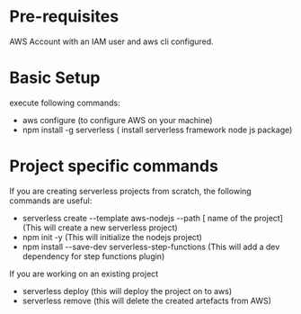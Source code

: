 # Pre-requisites
AWS Account with an IAM user and aws cli configured.

# Basic Setup
execute following commands:
  - aws configure    (to configure AWS on your machine)
  - npm install -g serverless  ( install serverless framework node js package)

# Project specific commands
If you are creating serverless projects from scratch, the following commands are useful:

  - serverless create --template aws-nodejs --path [ name of the project]   (This will create a new serverless project)
  - npm init -y    (This will initialize the nodejs project)
  - npm install --save-dev serverless-step-functions   (This will add a dev dependency for step functions plugin)

If you are working on an existing project
  - serverless deploy  (this will deploy the project on to aws)
  - serverless remove  (this will delete the created artefacts from AWS)
  

